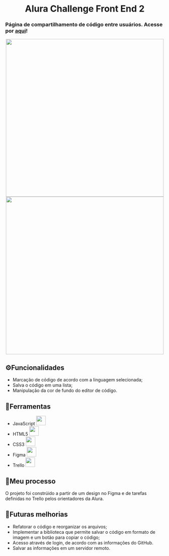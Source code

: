 <h1 align='center'> Alura Challenge Front End 2 </h1>

### Página de compartilhamento de código entre usuários. Acesse por [aqui](https://viniirbr.github.io/alurachallenge/index.html)!

<p align='center'>
<img src='https://user-images.githubusercontent.com/35473934/157559313-d484fbd3-d977-41a0-a4f3-52078cefc749.png' width='500px'>
<img src='https://user-images.githubusercontent.com/35473934/157559322-e4a28d39-b2e7-4387-a1a8-08a1db52a86d.png' width='500px'>
</p>



## ⚙️Funcionalidades

- Marcação de código de acordo com a linguagem selecionada;
- Salva o código em uma lista;
- Manipulação da cor de fundo do editor de código.


## 🔨Ferramentas

- JavaScript <img src="https://cdn.jsdelivr.net/gh/devicons/devicon/icons/javascript/javascript-original.svg" width='30px'/>
- HTML5 <img src="https://cdn.jsdelivr.net/gh/devicons/devicon/icons/html5/html5-original-wordmark.svg" width='30px'/>
- CSS3 <img src="https://cdn.jsdelivr.net/gh/devicons/devicon/icons/css3/css3-original-wordmark.svg" width='30px'/>
- Figma <img src="https://cdn.jsdelivr.net/gh/devicons/devicon/icons/figma/figma-original.svg" width='30px'/>
- Trello <img src="https://cdn.jsdelivr.net/gh/devicons/devicon/icons/trello/trello-plain.svg" width='30px'/>


## 📓Meu processo
O projeto foi constrúido a partir de um design no Figma e de tarefas definidas no Trello pelos orientadores da Alura. 

## 🚧Futuras melhorias
- Refatorar o código e reorganizar os arquivos;
- Implementar a biblioteca que permite salvar o código em formato de imagem e um botão para copiar o código;
- Acesso através de login, de acordo com as informações do GitHub.
- Salvar as informações em um servidor remoto.
